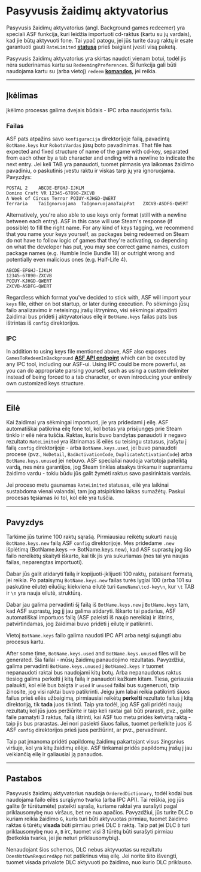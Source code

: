 # Pasyvusis žaidimų aktyvatorius

Pasyvusis žaidimų aktyvatorius (angl. Background games redeemer) yra speciali ASF funkcija, kuri leidžia importuoti cd-raktus (kartu su jų vardais), kad jie būtų aktyvuoti fone. Tai ypač patogu, jei jūs turite daug raktų ir esate garantuoti gauti `RateLimited` **[statusą](https://github.com/JustArchiNET/ArchiSteamFarm/wiki/FAQ#what-is-the-meaning-of-status-when-redeeming-a-key)** prieš baigiant įvesti visą paketą.

Pasyvusis žaidimų aktyvatorius yra skirtas naudoti vienam botui, todėl jis nėra suderinamas kartu su `RedeemingPreferences`. Ši funkcija gali būti naudojama kartu su (arba vietoj) `redeem` **[komandos](https://github.com/JustArchiNET/ArchiSteamFarm/wiki/Commands)**, jei reikia.

---

## Įkėlimas

Įkėlimo procesas galima dvejais būdais - IPC arba naudojantis failu.

### Failas

ASF pats atpažins savo `konfiguracija` direktorijoje failą, pavadintą `BotName.keys` kur `RobotoVardas` jūsų boto pavadinimas. That file has expected and fixed structure of name of the game with cd-key, separated from each other by a tab character and ending with a newline to indicate the next entry. Jei keli TAB yra panaudoti, tuomet pirmasis yra laikomas žaidimo pavadiniu, o paskutinis įvestu raktu ir viskas tarp jų yra ignoruojama. Pavyzdys:

```text
POSTAL 2    ABCDE-EFGHJ-IJKLM
Domino Craft VR 12345-67890-ZXCVB
A Week of Circus Terror POIUY-KJHGD-QWERT
Terraria    TaiIgnoruojama  TaIgnoruojamaTaipPat   ZXCVB-ASDFG-QWERT
```

Alternatively, you're also able to use keys only format (still with a newline between each entry). ASF in this case will use Steam's response (if possible) to fill the right name. For any kind of keys tagging, we recommend that you name your keys yourself, as packages being redeemed on Steam do not have to follow logic of games that they're activating, so depending on what the developer has put, you may see correct game names, custom package names (e.g. Humble Indie Bundle 18) or outright wrong and potentially even malicious ones (e.g. Half-Life 4).

```text
ABCDE-EFGHJ-IJKLM
12345-67890-ZXCVB
POIUY-KJHGD-QWERT
ZXCVB-ASDFG-QWERT
```

Regardless which format you've decided to stick with, ASF will import your `keys` file, either on bot startup, or later during execution. Po sėkmingo jūsų failo analizavimo ir neteisingų įrašų ištrynimo, visi sėkmingai atpažinti žaidimai bus pridėti į aktyvatoriaus eilę ir `BotName.keys` failas pats bus ištrintas iš `config` direktorijos.

### IPC

In addition to using keys file mentioned above, ASF also exposes `GamesToRedeemInBackground` **[ASF API endpoint](https://github.com/JustArchiNET/ArchiSteamFarm/wiki/IPC#asf-api)** which can be executed by any IPC tool, including our ASF-ui. Using IPC could be more powerful, as you can do appropriate parsing yourself, such as using a custom delimiter instead of being forced to a tab character, or even introducing your entirely own customized keys structure.

---

## Eilė

Kai žaidimai yra sėkmingai importuoti, jie yra pridedami į eilę. ASF automatiškai patikrina eilę fone tol, kol botas yra prisijungęs prie Steam tinklo ir eilė nėra tuščia. Raktas, kuris buvo bandytas panaudoti ir negavo rezultato `RateLimited` yra ištrinamas iš eilės su teisingu statusus, įrašytu į failą `config` direktorijoje - arba `BotName.keys.used`, jei buvo panaudoti procese (pvz., `NoDetail`, `BadActivationCode`, `DuplicateActivationCode`) arba `BotName.keys.unused` jei nebuvo. ASF specialiai naudoja vartotoja pateiktą vardą, nes nėra garantijos, jog Steam tinklas atsakys tinkamu ir suprantamu žaidimo vardu - tokiu būdu jūs galit žymėti raktus savo pasirinktais vardais.

Jei proceso metu gaunamas `RateLimited` statusas, eilė yra laikinai sustabdoma vienai valandai, tam jog atsipirkimo laikas sumažėtų. Paskui procesas tęsiamas iki tol, kol eilė yra tuščia.

---

## Pavyzdys

Tarkime jūs turime 100 raktų sąrašą. Pirmiausiau reikėtų sukurti naują `BotName.keys.new` failą ASF `config` direktorijoje. Mes pridedame `.new` išplėtimą (BotName.keys --> BotName.keys.new), kad ASF suprastų jog šio failo nereikėtų skaityti iškarto, kai tik jis yra sukuriamas (nes tai yra naujas failas, neparengtas importuoti).

Dabar jūs galit atidaryti failą ir kopijuoti-įklijuoti 100 raktų, pataisant formatą, jei reikia. Po pataisymų `BotName.keys.new` failas turės lygiai 100 (arba 101 su paskutine eilute) eilučių; kiekviena eilutė turi `GameName\tcd-key\n`, kur `\t` TAB ir `\n` yra nauja eilutė, struktūrą.

Dabar jau galima pervadinti šį failą iš `BotName.keys.new` į `BotName.keys` tam, kad ASF suprastų, jog jį jau galima atidaryti. Iškarto tai padarius, ASF automatiškai importuos failą (ASF paleisti iš naujo nereikia) ir ištrins, patvirtindamas, jog žaidimai buvo pridėti į eilutę ir patikrinti.

Vietoj `BotName.keys` failo galima naudoti IPC API arba netgi sujungti abu procesus kartu.

After some time, `BotName.keys.used` and `BotName.keys.unused` files will be generated. Šia failai - mūsų žaidimų panaudojimo rezultatas. Pavyzdžiui, galima pervadinti `BotName.keys.unused` į `BotName2.keys` ir tuomet nepanaudoti raktai bus naudojami kitų botų. Arba nepanaudotus raktus tiesiog galima perkelti į kitą failą ir panaudoti kažkam kitam. Tiesa, geriausia palaukti, kol eilė bus baigta ir `used` ir `unused` failai bus sugeneruoti, taip žinosite, jog visi raktai buvo patikrinti. Jeigu jum labai reikia patikrinti šiuos failus prieš eilės užbaigimą, pirmiausiai reikėtų **perkelti** rezultato failus į kitą direktoriją, tik **tada** juos tikrinti. Taip yra todėl, jog ASF gali pridėti naujų rezultatų kol jūs juos peržiūrite ir taip keli raktai gali būti prarasti, pvz., galite faile pamatyti 3 raktus, failą ištrinti, kai ASF tuo metu pridės ketvirtą raktą - taip jis bus prarastas. Jei nori pasiekti šiuos failus, tuomet perkelkite juos iš ASF `config` direktorijos prieš juos peržiūrint, ar pvz., pervadinant.

Taip pat įmanoma pridėti papildomų žaidimų pakartojant visus žingsnius viršuje, kol yra kitų žaidimų eilėje. ASF tinkamai pridės papildomų įrašų į jau veikiančią eilę ir galiausiai ją panaudos.

---

## Pastabos

Pasyvusis žaidimų aktyvatorius naudoja `OrderedDictionary`, todėl kodai bus naudojama failo eilės surąšymo tvarka (arba IPC API). Tai reiškia, jog jūs galite (ir tūrėtumėte) pateikti sąrašą, kuriame raktai yra surašyti pagal priklausomybę nuo viršaus, bet ne nuo apačios. Pavyzdžiui, jūs turite DLC `D` kuriam reikia žaidimo `G`, kuris turi būti aktyvuotas pirmiau, tuomet žaidimo raktas `G` tūrėtų **visada** būti pirmiau prieš DLC `D` raktą. Taip pat jei DLC `D` turi priklausomybę nuo `A`, `B` ir`C`, tuomet visi 3 tūrėtų būti surašyti pirmiau (betkokia tvarka, jei jie neturi priklausomybių).

Nenaudojant šios schemos, DLC nebus aktyvuotas su rezultatu `DoesNotOwnRequiredApp` net patikrinus visą eilę. Jei norite šito išvengti, tuomet visada privalote DLC aktyvuoti po žaidimo, nuo kurio DLC priklauso.